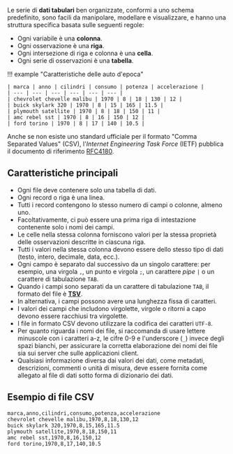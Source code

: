 


Le serie di **dati tabulari** ben organizzate, conformi a uno schema predefinito, sono facili da manipolare, modellare e visualizzare, e hanno una struttura specifica basata sulle seguenti regole:

- Ogni variabile è una **colonna**.
- Ogni osservazione è una **riga**.
- Ogni intersezione di riga e colonna è una **cella**.
- Ogni serie di osservazioni è una **tabella**.

!!! example "Caratteristiche delle auto d'epoca"

    | marca | anno | cilindri | consumo | potenza | accelerazione |
    | --- | --- | --- | --- | --- | --- |
    | chevrolet chevelle malibu | 1970 | 8 | 18 | 130 | 12 |
    | buick skylark 320 | 1970 | 8 | 15 | 165 | 11.5 |
    | plymouth satellite | 1970 | 8 | 18 | 150 | 11 |
    | amc rebel sst | 1970 | 8 | 16 | 150 | 12 |
    | ford torino | 1970 | 8 | 17 | 140 | 10.5 |

Anche se non esiste uno standard ufficiale per il formato "Comma Separated Values" (CSV), l'*Internet Engineering Task Force* (IETF) pubblica il documento di riferimento [RFC4180](https://tools.ietf.org/html/rfc4180).

## Caratteristiche principali

- Ogni file deve contenere solo una tabella di dati.
- Ogni record o riga è una linea.
- Tutti i record contengono lo stesso numero di campi o colonne, almeno uno.
- Facoltativamente, ci può essere una prima riga di intestazione contenente solo i nomi dei campi.
- Le celle nella stessa colonna forniscono valori per la stessa proprietà delle osservazioni descritte in ciascuna riga.
- Tutti i valori nella stessa colonna devono essere dello stesso tipo di dati (testo, intero, decimale, data, ecc.).
- Ogni campo è separato dal successivo da un singolo carattere: per esempio, una virgola `,`, un punto e virgola `;`, un carattere *pipe* `|` o un carattere di tabulazione `TAB`.
- Quando i campi sono separati da un carattere di tabulazione `TAB`, il formato del file è [**TSV**](https://www.iana.org/assignments/media-types/text/tab-separated-values).
- In alternativa, i campi possono avere una lunghezza fissa di caratteri.
- I valori dei campi che includono virgolette, virgole o ritorni a capo devono essere racchiusi tra virgolette.
- I file in formato CSV devono utilizzare la codifica dei caratteri `UTF-8`.
- Per quanto riguarda i nomi dei file, si raccomanda di usare lettere minuscole con i caratteri a-z, le cifre 0-9 e l'underscore (`_`) invece degli spazi bianchi, per assicurare la corretta elaborazione dei nomi dei file sia sui server che sulle applicazioni client.
- Qualsiasi informazione diversa dai valori dei dati, come metadati, descrizioni, commenti o unità di misura, deve essere fornita come allegato al file di dati sotto forma di dizionario dei dati.

## Esempio di file CSV

```
marca,anno,cilindri,consumo,potenza,accelerazione
chevrolet chevelle malibu,1970,8,18,130,12
buick skylark 320,1970,8,15,165,11.5
plymouth satellite,1970,8,18,150,11
amc rebel sst,1970,8,16,150,12
ford torino,1970,8,17,140,10.5
```

